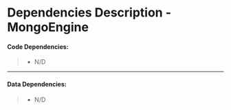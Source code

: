 # Dependencies Description - MongoEngine


#### **Code Dependencies:**
> * N/D

-----

#### **Data Dependencies:**
> * N/D
